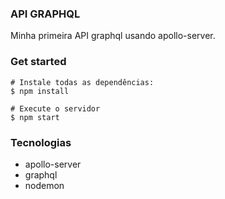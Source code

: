### API GRAPHQL
Minha primeira API graphql usando apollo-server.

### Get started
```
# Instale todas as dependências:
$ npm install

# Execute o servidor
$ npm start
```
### Tecnologias
* apollo-server
* graphql
* nodemon